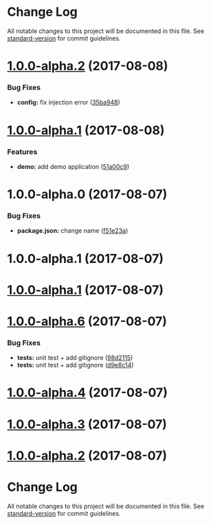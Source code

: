 # Change Log

All notable changes to this project will be documented in this file. See [standard-version](https://github.com/conventional-changelog/standard-version) for commit guidelines.

<a name="1.0.0-alpha.2"></a>
# [1.0.0-alpha.2](https://github.com/wKoza/ngx-upload/compare/v1.0.0-alpha.1...v1.0.0-alpha.2) (2017-08-08)


### Bug Fixes

* **config:** fix injection error ([35ba948](https://github.com/wKoza/ngx-upload/commit/35ba948))



<a name="1.0.0-alpha.1"></a>
# [1.0.0-alpha.1](https://github.com/wKoza/ngx-upload/compare/v1.0.0-alpha.0...v1.0.0-alpha.1) (2017-08-08)


### Features

* **demo:** add demo application ([51a00c9](https://github.com/wKoza/ngx-upload/commit/51a00c9))



<a name="1.0.0-alpha.0"></a>
# 1.0.0-alpha.0 (2017-08-07)


### Bug Fixes

* **package.json:** change name ([f51e23a](https://github.com/wKoza/ngx-upload/commit/f51e23a))



<a name="1.0.0-alpha.1"></a>
# 1.0.0-alpha.1 (2017-08-07)



<a name="1.0.0-alpha.1"></a>
# [1.0.0-alpha.1](https://github.com/wKoza/ngx-upload/compare/v1.0.0-alpha.6...v1.0.0-alpha.1) (2017-08-07)



<a name="1.0.0-alpha.6"></a>
# [1.0.0-alpha.6](https://github.com/wKoza/ngx-upload/compare/v1.0.0-alpha.4...v1.0.0-alpha.6) (2017-08-07)


### Bug Fixes

* **tests:** unit test + add gitignore ([98d2115](https://github.com/wKoza/ngx-upload/commit/98d2115))
* **tests:** unit test + add gitignore ([d9e8c14](https://github.com/wKoza/ngx-upload/commit/d9e8c14))



<a name="1.0.0-alpha.4"></a>
# [1.0.0-alpha.4](https://github.com/wKoza/ngx-upload/compare/v1.0.0-alpha.3...v1.0.0-alpha.4) (2017-08-07)



<a name="1.0.0-alpha.3"></a>
# [1.0.0-alpha.3](https://github.com/wKoza/ngx-upload/compare/v1.0.0-alpha.2...v1.0.0-alpha.3) (2017-08-07)



<a name="1.0.0-alpha.2"></a>
# [1.0.0-alpha.2](https://github.com/wKoza/ngx-upload/compare/v1.0.0-alpha.1...v1.0.0-alpha.2) (2017-08-07)



# Change Log

All notable changes to this project will be documented in this file. See [standard-version](https://github.com/conventional-changelog/standard-version) for commit guidelines.
